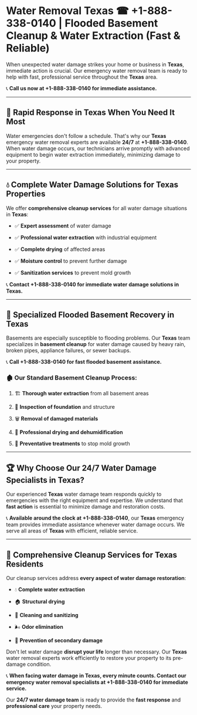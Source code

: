 # Water Removal Texas ☎ +1-888-338-0140 | Flooded Basement Cleanup & Water Extraction (Fast & Reliable)

When unexpected water damage strikes your home or business in **Texas**, immediate action is crucial. Our emergency water removal team is ready to help with fast, professional service throughout the **Texas** area. 

📞 **Call us now at +1-888-338-0140 for immediate assistance.**
---
## 🚀 Rapid Response in Texas When You Need It Most
Water emergencies don't follow a schedule. That's why our **Texas** emergency water removal experts are available **24/7** at **+1-888-338-0140**. When water damage occurs, our technicians arrive promptly with advanced equipment to begin water extraction immediately, minimizing damage to your property.
---
## 💧 Complete Water Damage Solutions for Texas Properties
We offer **comprehensive cleanup services** for all water damage situations in **Texas**:
- ✅ **Expert assessment** of water damage  
- ✅ **Professional water extraction** with industrial equipment  
- ✅ **Complete drying** of affected areas  
- ✅ **Moisture control** to prevent further damage  
- ✅ **Sanitization services** to prevent mold growth  
📞 **Contact +1-888-338-0140 for immediate water damage solutions in Texas.**
---
## 🌊 Specialized Flooded Basement Recovery in Texas
Basements are especially susceptible to flooding problems. Our **Texas** team specializes in **basement cleanup** for water damage caused by heavy rain, broken pipes, appliance failures, or sewer backups. 
📞 **Call +1-888-338-0140 for fast flooded basement assistance.**
### 🏚️ Our Standard Basement Cleanup Process:
1. 🏗️ **Thorough water extraction** from all basement areas  
2. 🔎 **Inspection of foundation** and structure  
3. 🗑️ **Removal of damaged materials**  
4. 💨 **Professional drying and dehumidification**  
5. 🚫 **Preventative treatments** to stop mold growth  
---
## 🏆 Why Choose Our 24/7 Water Damage Specialists in Texas?
Our experienced **Texas** water damage team responds quickly to emergencies with the right equipment and expertise. We understand that **fast action** is essential to minimize damage and restoration costs.
📞 **Available around the clock at +1-888-338-0140**, our **Texas** emergency team provides immediate assistance whenever water damage occurs. We serve all areas of **Texas** with efficient, reliable service.
---
## 🧹 Comprehensive Cleanup Services for Texas Residents
Our cleanup services address **every aspect of water damage restoration**:
- 💧 **Complete water extraction**  
- 🏠 **Structural drying**  
- 🧼 **Cleaning and sanitizing**  
- 🌬️ **Odor elimination**  
- 🚫 **Prevention of secondary damage**  
Don't let water damage **disrupt your life** longer than necessary. Our **Texas** water removal experts work efficiently to restore your property to its pre-damage condition.
📞 **When facing water damage in Texas, every minute counts. Contact our emergency water removal specialists at +1-888-338-0140 for immediate service.**
Our **24/7 water damage team** is ready to provide the **fast response** and **professional care** your property needs.
